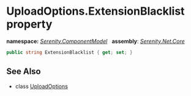 # UploadOptions.ExtensionBlacklist property
**namespace:** *[Serenity.ComponentModel](../../README.md#serenity.componentmodel-namespace)*   **assembly**: *[Serenity.Net.Core](../../README.md)*

```csharp
public string ExtensionBlacklist { get; set; }
```

## See Also

* class [UploadOptions](../UploadOptions.md)